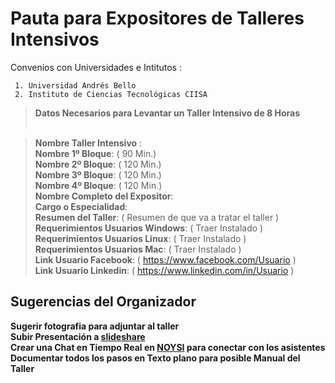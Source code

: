 # Pauta para Expositores de Talleres Intensivos                                                                        
                  
Convenios con Universidades e Intitutos :

     1. Universidad Andrés Bello
     2. Instituto de Ciencias Tecnológicas CIISA


> **Datos Necesarios para Levantar un Taller Intensivo de 8 Horas**                                                                                                                                                                                          

> **Nombre Taller Intensivo** :                                                                                                   
> **Nombre 1º Bloque**:  ( 90 Min.)                                                                                                                              
> **Nombre 2º Bloque**:  ( 120 Min.)                                                                                                                              
> **Nombre 3º Bloque**:  ( 120 Min.)                                                                                                                              
> **Nombre 4º Bloque**:  ( 120 Min.)                                                                                                                              
> **Nombre Completo del Expositor**:                                                                                                                     
> **Cargo o Especialidad**:                                                  
> **Resumen del Taller**: ( Resumen de que va a tratar el taller )                                                                                                    
> **Requerimientos Usuarios Windows**: ( Traer Instalado )                
> **Requerimientos Usuarios Linux**: ( Traer Instalado )       
> **Requerimientos Usuarios Mac**: ( Traer Instalado )                  
> **Link Usuario Facebook**: ( https://www.facebook.com/Usuario )                                                                                           
> **Link Usuario Linkedin**: ( https://www.linkedin.com/in/Usuario )   
                                                             
 

## Sugerencias del Organizador

**Sugerir fotografia para adjuntar al taller**                                                        
**Subir Presentación a [slideshare](https://es.slideshare.net/)**                                                                      
**Crear una Chat en Tiempo Real en [NOYSI](https://noysi.com/site-es/comunidades/programadoreschile) para conectar con los asistentes**                                                             **Documentar todos los pasos en Texto plano para posible Manual del Taller**                                                                                                                       
                                                                    
